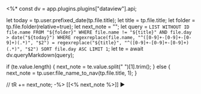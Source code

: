 <%*
const dv = app.plugins.plugins["dataview"].api;

let today = tp.user.prefixed_date(tp.file.title);
let title = tp.file.title;
let folder = tp.file.folder(relative=true);
let next_note = "";
let query = `
    LIST WITHOUT ID file.name
    FROM "${folder}"
    WHERE file.name != "${title}" AND file.day > date("${today}")
    WHERE regexreplace(file.name, "^([0-9]+-[0-9]+-[0-9]+)(.*)", "$2") = regexreplace("${title}", "^([0-9]+-[0-9]+-[0-9]+)(.*)", "$2")
    SORT file.day ASC
    LIMIT 1
`;
let te = await dv.queryMarkdown(query);

if (te.value.length) {
    next_note = te.value.split(" ")[1].trim();
} else {
    next_note = tp.user.file_name_to_nav(tp.file.title, 1);
}

// tR += next_note;
-%>
[[<% next_note %>]] ▶